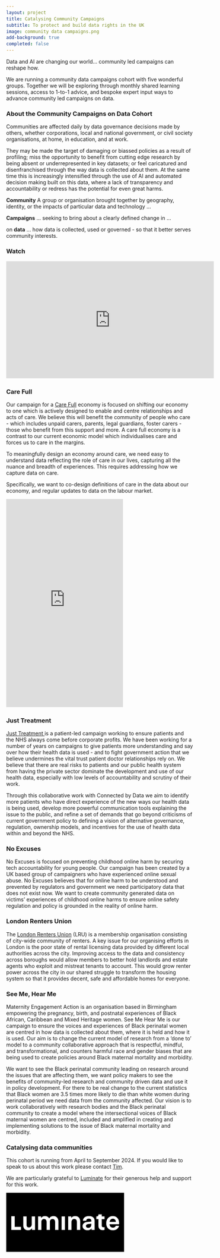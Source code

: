 ```yaml
---
layout: project
title: Catalysing Community Campaigns
subtitle: To protect and build data rights in the UK
image: community data campaigns.png
add-background: true
completed: false
---
```


Data and AI are changing our world… community led campaigns can reshape how.

We are running a community data campaigns cohort with five wonderful groups. Together we will be exploring through monthly shared learning sessions, access to 1-to-1 advice, and bespoke expert input ways to advance community led campaigns on data.

<!--more-->

### About the Community Campaigns on Data Cohort

Communities are affected daily by data governance decisions made by others, whether corporations, local and national government, or civil society organisations, at home, in education, and at work.

They may be made the target of damaging or biassed policies as a result of profiling; miss the opportunity to benefit from cutting edge research by being absent or underrepresented in key datasets; or feel caricatured and disenfranchised through the way data is collected about them. At the same time this is increasingly intensified through the use of AI and automated decision making built on this data, where a lack of transparency and accountability or redress has the potential for even great harms.

**Community** A group or organisation brought together by geography, identity, or the impacts of particular data and technology …

**Campaigns** … seeking to bring about a clearly defined change in …

on **data** … how data is collected, used or governed - so that it better serves community interests.

### Watch
<iframe width="560" height="315" src="https://www.youtube.com/embed/PaZ7Xqa9vLg?si=4AmWE1aDSHHQ2BBm" title="YouTube video player" frameborder="0" allow="accelerometer; autoplay; clipboard-write; encrypted-media; gyroscope; picture-in-picture; web-share" referrerpolicy="strict-origin-when-cross-origin" allowfullscreen></iframe>

### Care Full
Our campaign for a [Care Full](https://carefulleconomy.co.uk/) economy is focused on shifting our economy to one which is actively designed to enable and centre relationships and acts of care. We believe this will benefit the community of people who care - which includes unpaid carers, parents, legal guardians, foster carers - those who benefit from this support and more. A care full economy is a contrast to our current economic model which individualises care and forces us to care in the margins.

To meaningfully design an economy around care, we need easy to understand data reflecting the role of care in our lives, capturing all the nuance and breadth of experiences. This requires addressing how we capture data on care.

Specifically, we want to co-design definitions of care in the data about our economy, and regular updates to data on the labour market.

<iframe width="315" height="560" src="https://www.youtube.com/embed/ufl3mYB-VQ0" title="YouTube video player" frameborder="0" allow="accelerometer; autoplay; clipboard-write; encrypted-media; gyroscope; picture-in-picture; web-share" allowfullscreen></iframe>

### Just Treatment
[Just Treatment ](https://justtreatment.org/)is a patient-led campaign working to ensure patients and the NHS always come before corporate profits. We have been working for a number of years on campaigns to give patients more understanding and say over how their health data is used - and to fight government action that we believe undermines the vital trust patient doctor relationships rely on. We believe that there are real risks to patients and our public health system from having the private sector dominate the development and use of our health data, especially with low levels of accountability and scrutiny of their work.

Through this collaborative work with Connected by Data we aim to identify more patients who have direct experience of the new ways our health data is being used, develop more powerful communication tools explaining the issue to the public, and refine a set of demands that go beyond criticisms of current government policy to defining a vision of alternative governance, regulation, ownership models, and incentives for the use of health data within and beyond the NHS.

### No Excuses
No Excuses is focused on preventing childhood online harm by securing tech accountability for young people. Our campaign has been created by a UK based group of campaigners who have experienced online sexual abuse. No Excuses believes that for online harm to be understood and prevented by regulators and government we need participatory data that does not exist now. We want to create community generated data on victims’ experiences of childhood online harms to ensure online safety regulation and policy is grounded in the reality of online harm.

### London Renters Union
The [London Renters Union](https://londonrentersunion.org/) (LRU) is a membership organisation consisting of city-wide community of renters. A key issue for our organising efforts in London is the poor state of rental licensing data provided by different local authorities across the city. Improving access to the data and consistency across boroughs would allow members to better hold landlords and estate agents who exploit and mistreat tenants to account. This would grow renter power across the city in our shared struggle to transform the housing system so that it provides decent, safe and affordable homes for everyone.

### See Me, Hear Me
Maternity Engagement Action is an organisation based in Birmingham empowering the pregnancy, birth, and postnatal experiences of Black African, Caribbean and Mixed Heritage women. See Me Hear Me is our campaign to ensure the voices and experiences of Black perinatal women are centred in how data is collected about them, where it is held and how it is used. Our aim is to change the current model of research from a ‘done to’ model to a community collaborative approach that is respectful, mindful, and transformational, and counters harmful race and gender biases that are being used to create policies around Black maternal mortality and morbidity.

We want to see the Black perinatal community leading on research around the issues that are affecting them, we want policy makers to see the benefits of community-led research and community driven data and use it in policy development. For there to be real change to the current statistics that Black women are 3.5 times more likely to die than white women during perinatal period we need data from the community affected. Our vision is to work collaboratively with research bodies and the Black perinatal community to create a model where the intersectional voices of Black maternal women are centred, included and amplified in creating and implementing solutions to the issue of Black maternal mortality and morbidity.  

### Catalysing data communities
This cohort is running from April to September 2024.  If you would like to speak to us about this work please contact [Tim](mailto:tim@connectedbydata.org).

We are particularly grateful to [Luminate](https://www.luminategroup.com/) for their generous help and support for this work.

![Image of Luminate logo"](/assets/projects/luminate.png)